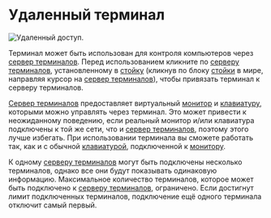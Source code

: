 # Удаленный терминал

![Удаленный доступ.](oredict:oc:terminal)

Терминал может быть использован для контроля компьютеров через [сервер терминалов](terminalServer.md). Перед использованием кликните по [серверу терминалов](terminalServer.md), установленному в [стойку](../block/rack.md) (кликнув по блоку [стойки](../block/rack.md) в мире, направляя курсор на [сервер терминалов](terminalServer.md)), чтобы привязать терминал к серверу терминалов.

[Сервер терминалов](terminalServer.md) предоставляет виртуальный [монитор](../block/screen1.md) и [клавиатуру](../block/keyboard.md), которыми можно управлять через терминал. Это может привести к неожиданному поведению, если реальный монитор и/или клавиатура подключены к той же сети, что и [сервер терминалов](terminalServer.md), поэтому этого лучше избегать. При использовании терминала вы сможете работать так, как и с обычной [клавиатурой](../block/keyboard.md), подключенной к [монитору](../block/screen1.md).

К одному [серверу терминалов](terminalServer.md) могут быть подключены несколько терминалов, однако все они будут показывать одинаковую информацию. Максимальное количество терминалов, которое может быть подключено к [серверу терминалов](terminalServer.md), ограничено. Если достигнут лимит подключенных терминалов, подключение ещё одного терминала отключит самый первый.
